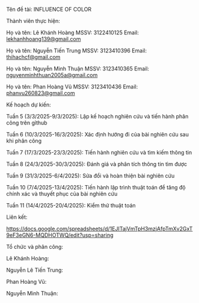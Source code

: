 Tên đề tài:
INFLUENCE OF COLOR

Thành viên thực hiện:

Họ và tên: Lê Khánh Hoàng  MSSV: 3122410125  Email: lekhanhhoang139@gmail.com

Họ và tên: Nguyễn Tiến Trung  MSSV: 3123410396  Email: thihachcf@gmail.com

Họ và tên: Nguyễn Minh Thuận  MSSV: 3123410365  Email: nguyenminhthuan2005a@gmail.com

Họ và tên: Phan Hoàng Vũ  MSSV: 3123410436  Email: phanvu260823@gmail.com

Kế hoạch dự kiến:

Tuần 5 (3/3/2025-9/3/2025): Lập kế hoạch nghiên cứu và tiến hành phân công trên gỉthub

Tuần 6 (10/3/2025-16/3/2025): Xác định hướng đi của bài nghiên cứu sau khi phân công

Tuần 7 (17/3/2025-23/3/2025): Tiến hành nghiên cứu và tìm kiếm thông tin

Tuần 8 (24/3/2025-30/3/2025): Đánh giá và phân tích thông tin tìm được

Tuần 9 (31/3/2025-6/4/2025): Sửa đổi và hoàn thiện bài nghiên cứu

Tuần 10 (7/4/2025-13/4/2025): Tiến hành lập trình thuật toán để tăng độ chính xác và thuyết phục của bài nghiên cứu

Tuần 11 (14/4/2025-20/4/2025): Kiểm thử thuật toán





Liên kết:

https://docs.google.com/spreadsheets/d/1EJITajVmTpH3mzjAfpTmXv2GxT9eF3eGN6-MQDHOTWQ/edit?usp=sharing


Tổ chức và phân công:

Lê Khánh Hoàng:

Nguyễn Lê Tiến Trung:

Phan Hoàng Vũ:

Nguyễn Minh Thuận:
